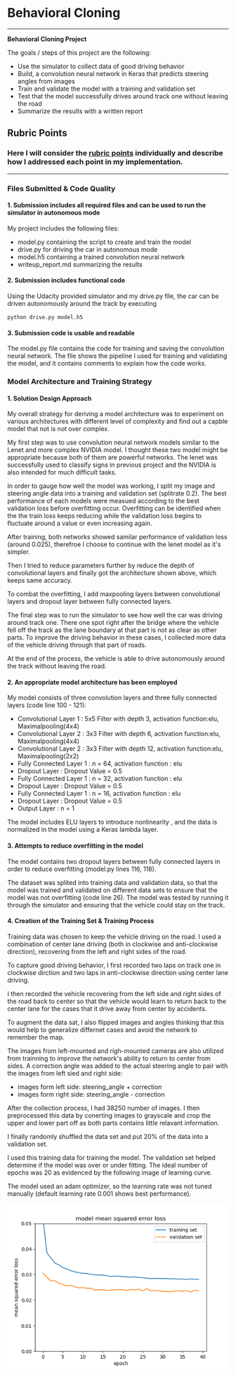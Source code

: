 # **Behavioral Cloning** 


---

**Behavioral Cloning Project**

The goals / steps of this project are the following:
* Use the simulator to collect data of good driving behavior
* Build, a convolution neural network in Keras that predicts steering angles from images
* Train and validate the model with a training and validation set
* Test that the model successfully drives around track one without leaving the road
* Summarize the results with a written report





## Rubric Points
### Here I will consider the [rubric points](https://review.udacity.com/#!/rubrics/432/view) individually and describe how I addressed each point in my implementation.  

---
### Files Submitted & Code Quality

#### 1. Submission includes all required files and can be used to run the simulator in autonomous mode

My project includes the following files:
* model.py containing the script to create and train the model
* drive.py for driving the car in autonomous mode
* model.h5 containing a trained convolution neural network 
* writeup_report.md summarizing the results

#### 2. Submission includes functional code
Using the Udacity provided simulator and my drive.py file, the car can be driven autonomously around the track by executing 
```
python drive.py model.h5
```

#### 3. Submission code is usable and readable

The model.py file contains the code for training and saving the convolution neural network. The file shows the pipeline I used for training and validating the model, and it contains comments to explain how the code works.



### Model Architecture and Training Strategy

#### 1. Solution Design Approach

My overall strategy for deriving a model architecture was to experiment on various architectures with different level of complexity and find out a capble model that not is not over complex.

My first step was to use convolution neural network models similar to the Lenet and more complex NVIDIA model. I thought these two model might be appropriate because both of them are powerful networks. The lenet was successfully used to classify signs in previous project and the NVIDIA is also intended for much difficult tasks.

In order to gauge how well the model was working, I split my image and steering angle data into a training and validation set (splitrate 0.2). The best performance of each models were measued according to the best validation loss before overfitting occur. Overfitting can be identified when the the train loss keeps reducing while the validation loss begins to fluctuate around a value or even increasing again.

After training, both networks showed samilar performance of validation loss (around 0.025), therefroe I choose to continue with the lenet model as it's simpler. 

Then I tried to reduce parameters further by reduce the depth of convolutional layers and finally got the architecture shown above, which keeps same accuracy.

To combat the overfitting, I add maxpooling layers between convolutional layers and dropout layer between fully connected layers.

The final step was to run the simulator to see how well the car was driving around track one. There one spot right after the bridge where the vehicle fell off the track as the lane boundary at that part is not as clear as other parts. To improve the driving behavior in these cases, I collected more data of the vehicle driving through that part of roads.

At the end of the process, the vehicle is able to drive autonomously around the track without leaving the road.

#### 2. An appropriate model architecture has been employed

My model consists of three convolution layers and three fully connected layers (code line 100 - 121):

* Convolutional Layer 1 : 5x5 Filter with depth 3, activation function:elu, Maximalpooling(4x4)
* Convolutional Layer 2 : 3x3 Filter with depth 6, activation function:elu, Maximalpooling(4x4)
* Convolutional Layer 2 : 3x3 Filter with depth 12, activation function:elu, Maximalpooling(2x2)
* Fully Connected Layer 1 : n = 64, activation function : elu
* Dropout Layer : Dropout Value = 0.5
* Fully Connected Layer 1 : n = 32, activation function : elu
* Dropout Layer : Dropout Value = 0.5
* Fully Connected Layer 1 : n = 16, activation function : elu
* Dropout Layer : Dropout Value = 0.5
* Output Layer : n = 1

The model includes ELU layers to introduce nonlinearity , and the data is normalized in the model using a Keras lambda layer. 


#### 3. Attempts to reduce overfitting in the model

The model contains two dropout layers between fully connected layers in order to reduce overfitting (model.py lines 116, 118). 

The dataset was splited into training data and validation data, so that the model was trained and validated on different data sets to ensure that the model was not overfitting (code line 26). The model was tested by running it through the simulator and ensuring that the vehicle could stay on the track.

#### 4. Creation of the Training Set & Training Process

Training data was chosen to keep the vehicle driving on the road. I used a combination of center lane driving (both in clockwise and anti-clockwise direction), recovering from the left and right sides of the road.

To capture good driving behavior, I first recorded two laps on track one in clockwise dirction and two laps in anti-clockwise direction using center lane driving. 

I then recorded the vehicle recovering from the left side and right sides of the road back to center so that the vehicle would learn to return back to the center lane for the cases that it drive away from center by accidents. 

To augment the data sat, I also flipped images and angles thinking that this would help to generalize differnet cases and avoid the network to remember the map. 

The images from left-mounted and righ-mounted cameras are also utilized from trainning to improve the network's ability to return to center from sides. A correction angle was added to the actual steering angle to pair with the images from left sied and right side:
* images form left side: steering_angle + correction
* images form right side: steering_angle - correction

After the collection process, I had 38250 number of images. I then preprocessed this data by conerting images to grayscale and crop the upper and lower part off as both parts contains little relavant information.

I finally randomly shuffled the data set and put 20% of the data into a validation set. 

I used this training data for training the model. The validation set helped determine if the model was over or under fitting. The ideal number of epochs was 20 as evidenced by the following image of learning curve. 

The model used an adam optimizer, so the learning rate was not tuned manually (default learning rate 0.001 shows best performance).

![sample_dataset](https://github.com/JiashengYan/CarND-Term1-P3/blob/master/Train_Loss_Curve.png)
